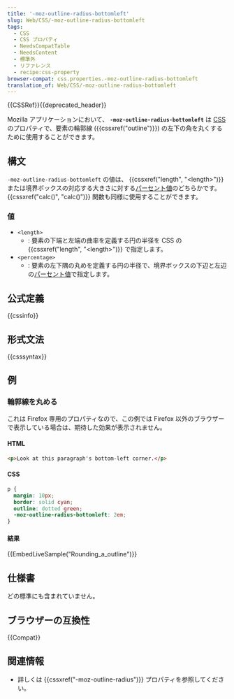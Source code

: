 ```yaml
---
title: '-moz-outline-radius-bottomleft'
slug: Web/CSS/-moz-outline-radius-bottomleft
tags:
  - CSS
  - CSS プロパティ
  - NeedsCompatTable
  - NeedsContent
  - 標準外
  - リファレンス
  - recipe:css-property
browser-compat: css.properties.-moz-outline-radius-bottomleft
translation_of: Web/CSS/-moz-outline-radius-bottomleft
---
```

{{CSSRef}}{{deprecated_header}}

Mozilla アプリケーションにおいて、 **`-moz-outline-radius-bottomleft`** は [CSS](/ja/docs/Web/CSS) のプロパティで、要素の輪郭線 ({{cssxref("outline")}}) の左下の角を丸くするために使用することができます。

## 構文

`-moz-outline-radius-bottomleft` の値は、 {{cssxref("length", "&lt;length&gt;")}} または境界ボックスの対応する大きさに対する[パーセント値](/ja/docs/Web/CSS/percentage)のどちらかです。 {{cssxref("calc()", "calc()")}} 関数も同様に使用することができます。

### 値

- `<length>`
  - : 要素の下端と左端の曲率を定義する円の半径を CSS の {{cssxref("length", "&lt;length&gt;")}} で指定します。
- `<percentage>`
  - : 要素の左下隅の丸めを定義する円の半径で、境界ボックスの下辺と左辺の[パーセント値](/ja/docs/Web/CSS/percentage)で指定します。

## 公式定義

{{cssinfo}}

## 形式文法

{{csssyntax}}

## 例

<h3 id="Rounding_a_outline">輪郭線を丸める</h3>

これは Firefox 専用のプロパティなので、この例では Firefox 以外のブラウザーで表示している場合は、期待した効果が表示されません。

#### HTML

```html
<p>Look at this paragraph's bottom-left corner.</p>
```

#### CSS

```css
p {
  margin: 10px;
  border: solid cyan;
  outline: dotted green;
  -moz-outline-radius-bottomleft: 2em;
}
```

#### 結果

{{EmbedLiveSample("Rounding_a_outline")}}

## 仕様書

どの標準にも含まれていません。

## ブラウザーの互換性

{{Compat}}

## 関連情報

- 詳しくは {{cssxref("-moz-outline-radius")}} プロパティを参照してください。
